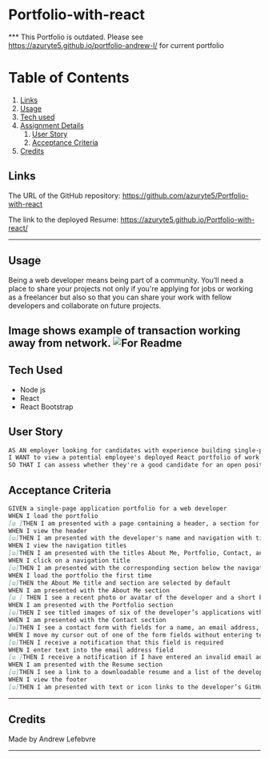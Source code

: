 # Portfolio-with-react
*** This Portfolio is outdated. Please see https://azuryte5.github.io/portfolio-andrew-l/ for current portfolio
# Table of Contents
1. [Links](#links)
1. [Usage](#usage)
1. [Tech used](#tech-used)
1. [Assignment Details](#assignment-details)
    1. [User Story](#user-story)
    1. [Acceptance Criteria](#acceptance-criteria)
1. [Credits](#credits)

## Links
The URL of the GitHub repository: https://github.com/azuryte5/Portfolio-with-react

The link to the deployed Resume: https://azuryte5.github.io/Portfolio-with-react/

-----
## Usage
Being a web developer means being part of a community. You’ll need a place to share your projects not only if you're applying for jobs or working as a freelancer but also so that you can share your work with fellow developers and collaborate on future projects.


Image shows example of transaction working away from network.
![For Readme](https://user-images.githubusercontent.com/85147307/149702595-59e16044-2662-4b8a-83f7-67e209cfde11.png)
-----
## Tech Used 
- Node js
- React
- React Bootstrap


## User Story

```md
AS AN employer looking for candidates with experience building single-page applications
I WANT to view a potential employee's deployed React portfolio of work samples
SO THAT I can assess whether they're a good candidate for an open position
```

## Acceptance Criteria
```md
GIVEN a single-page application portfolio for a web developer
WHEN I load the portfolio
[☑️ ]THEN I am presented with a page containing a header, a section for content, and a footer
WHEN I view the header
[☑️]THEN I am presented with the developer's name and navigation with titles corresponding to different sections of the portfolio
WHEN I view the navigation titles
[☑️]THEN I am presented with the titles About Me, Portfolio, Contact, and Resume, and the title corresponding to the current section is highlighted
WHEN I click on a navigation title
[☑️]THEN I am presented with the corresponding section below the navigation without the page reloading and {that title is highlighted}
WHEN I load the portfolio the first time
[☑️]THEN the About Me title and section are selected by default
WHEN I am presented with the About Me section
[☑️ ] THEN I see a recent photo or avatar of the developer and a short bio about them
WHEN I am presented with the Portfolio section
[☑️]THEN I see titled images of six of the developer’s applications with links to both the deployed applications and the corresponding GitHub repository
WHEN I am presented with the Contact section
[☑️]THEN I see a contact form with fields for a name, an email address, and a message
WHEN I move my cursor out of one of the form fields without entering text
[☑️]THEN I receive a notification that this field is required
WHEN I enter text into the email address field
[☑️ ]THEN I receive a notification if I have entered an invalid email address
WHEN I am presented with the Resume section
[☑️]THEN I see a link to a downloadable resume and a list of the developer’s proficiencies
WHEN I view the footer
[☑️]THEN I am presented with text or icon links to the developer’s GitHub and LinkedIn profiles, and their profile on a third platform (Stack Overflow, Twitter) 
```

----
## Credits
Made by Andrew Lefebvre 

-----

